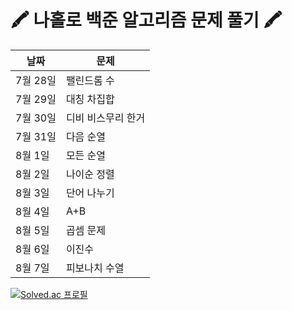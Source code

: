 
# 🖍 나홀로 백준 알고리즘 문제 풀기 🖍


|날짜|문제|
|------|---|
|7월 28일|팰린드롬 수|
|7월 29일|대칭 차집합|
|7월 30일|디비 비스무리 한거|
|7월 31일|다음 순열|
|8월 1일|모든 순열|
|8월 2일|나이순 정렬|
|8월 3일|단어 나누기|
|8월 4일|A+B|
|8월 5일|곱셈 문제|
|8월 6일|이진수|
|8월 7일|피보나치 수열|


[![Solved.ac
프로필](http://mazassumnida.wtf/api/generate_badge?boj=ansehoon1999)](https://solved.ac/ansehoon1999)

